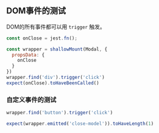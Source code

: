 
## DOM事件的测试


DOM的所有事件都可以用 `trigger` 触发。
```js
const onClose = jest.fn();

const wrapper = shallowMount(Modal, {
  propsData: {
    onClose
  }
})
wrapper.find('div').trigger('click')
expect(onClose).toHaveBeenCalled()

```


### 自定义事件的测试
```js
wrapper.find('button').trigger('click')

expect(wrapper.emitted('close-model')).toHaveLength(1)
```
